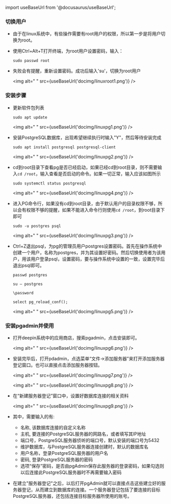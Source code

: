 
import useBaseUrl from '@docusaurus/useBaseUrl';

### 切换用户

* 由于在linux系统中，有些操作需要有root用户的权限，所以第一步是将用户切换为root。

* 使用Ctrl+Alt+T打开终端，为root用户设置密码，输入：

  `sudo passwd root`

* 失败会有提醒，重新设置密码。成功后输入'su'，切换为root用户

  <img alt=" " src={useBaseUrl('docimg/linuxroot1.png')} />

### 安装步骤

* 更新软件包列表

  `sudo apt update`

  <img alt=" " src={useBaseUrl('docimg/linuxpg1.png')} />

* 安装PostgreSQL数据库，出现希望继续执行时输入"Y"，然后等待安装完成

  `sudo apt install postgresql postgresql-client`

  <img alt=" " src={useBaseUrl('docimg/linuxpg2.png')} />

* cd到root目录下查看pg是否已经启动，如果已经cd到root目录，则不需要输入`cd /root`，输入查看是否启动的命令。如果一切正常，输入应该如图所示

  `sudo systemctl status postgresql`

  <img alt=" " src={useBaseUrl('docimg/linuxpg4.png')} />

* 进入PG命令行，如果没有cd到root目录，由于默认用户的目录权限不够，所以会有权限不够的提醒，如果不能进入命令行则使用`cd /root`，到root目录下即可

  `sudo -u postgres psql`

  <img alt=" " src={useBaseUrl('docimg/linuxpg3.png')} />

* Ctrl+Z退出psql，为pg的管理员用户postgres设置密码。首先在操作系统中创建一个用户，名称为postgres，并为其设置好密码。然后切换使用者为该用户，用该用户登录psql，设置密码，要与操作系统中设置的一致，设置完毕后退出psql即可。

  `passwd postgres`

  `su – postgres`

  `\password`

  `select pg_reload_conf();`

  <img alt=" " src={useBaseUrl('docimg/linuxpg5.png')} />

### 安装pgadmin并使用

* 打开deepin系统中的应用商店，搜索pgadmin，点击安装即可。

  <img alt=" " src={useBaseUrl('docimg/linuxpg6.png')} />

* 安装完毕后，打开pdadmin，点选菜单“文件->添加服务器”来打开添加服务器登记窗口。也可以直接点击添加服务器按钮。

  <img alt=" " src={useBaseUrl('docimg/linuxpg7.png')} />

  <img alt=" " src={useBaseUrl('docimg/linuxpg8.png')} />

* 在“新建服务器登记”窗口中，设置好数据库连接的相关资料

  <img alt=" " src={useBaseUrl('docimg/linuxpg9.png')} />

* 其中，需要输入的有:
  * 名称, 该数据库连接的自定义名称
  * 主机, 要连接的PostgreSQL服务器的网路名，或者填写其IP地址
  * 端口号，PostgreSQL服务器侦听的端口号，默认安装的端口号为5432
  * 维护数据库，与PostgreSQL服务器连接创建时，默认的数据库名
  * 用户名称，登录PostgreSQL服务器的用户名
  * 密码, 登录PostgreSQL服务器的密码
  * 选项“保存”密码，是否由pgAdmin保存此服务器的登录密码，如果勾选则以后连接此PostgreSQL服务器时不再需要输入密码

* 在建立"服务器登记"之后，以后打开pgAdmin就可以直接点击这些建立好的服务器登记，从而建立到数据库的连接。一个服务器登记包括了要连接的目标PostgreSQL服务器，还包括连接目标服务器所使用的账号。

